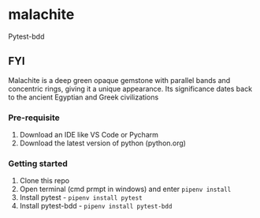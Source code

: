 # malachite
Pytest-bdd

## FYI
Malachite is a deep green opaque gemstone with parallel bands and concentric rings, giving it a unique appearance. Its significance dates back to the ancient Egyptian and Greek civilizations

### Pre-requisite
1. Download an IDE like VS Code or Pycharm
2. Download the latest version of python (python.org)

### Getting started
1. Clone this repo
2. Open terminal (cmd prmpt in windows) and enter `pipenv install`
3. Install pytest - `pipenv install pytest`
4. Install pytest-bdd - `pipenv install pytest-bdd`